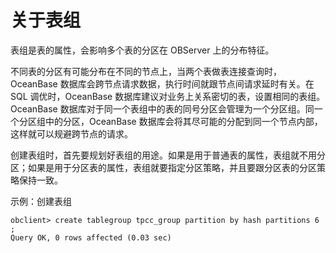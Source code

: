 关于表组 
=========================



表组是表的属性，会影响多个表的分区在 OBServer 上的分布特征。

不同表的分区有可能分布在不同的节点上，当两个表做表连接查询时，OceanBase 数据库会跨节点请求数据，执行时间就跟节点间请求延时有关。在 SQL 调优时，OceanBase 数据库建议对业务上关系密切的表，设置相同的表组。OceanBase 数据库对于同一个表组中的表的同号分区会管理为一个分区组。同一个分区组中的分区，OceanBase 数据库会将其尽可能的分配到同一个节点内部，这样就可以规避跨节点的请求。

创建表组时，首先要规划好表组的用途。如果是用于普通表的属性，表组就不用分区；如果是用于分区表的属性，表组就要指定分区策略，并且要跟分区表的分区策略保持一致。

示例：创建表组

    obclient> create tablegroup tpcc_group partition by hash partitions 6 ;
    Query OK, 0 rows affected (0.03 sec)


